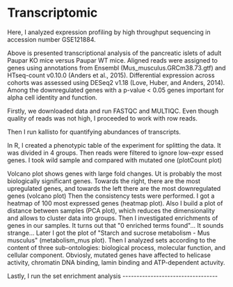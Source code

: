 # Transcriptomic

Here, I analyzed  expression profiling by high throughput sequencing in accession number GSE121884. 

Above is presented transcriptional analysis of the pancreatic islets of adult Paupar KO mice versus Paupar WT mice.
Aligned reads were assigned to genes using annotations from Ensembl (Mus_musculus.GRCm38.73.gtf) and HTseq-count v0.10.0 (Anders et al., 2015). Differential expression across cohorts was assessed using DESeq2 v1.18 (Love, Huber, and Anders, 2014). Among the downregulated genes with a p-value < 0.05 genes important for alpha cell identity and function.



Firstly, we downloaded data and run FASTQC and MULTIQC. Even though quality of reads was not high, I proceeded to work with row reads. 

Then I run kallisto for quantifying abundances of transcripts. 

In R, I сreated a phenotypic table of the experiment for splitting the data. It was divided in 4 groups. Then reads were filtered to ignore low-expr essed genes. I took wild sample and compared with mutated one (plotCount plot)

Volcano plot shows genes with large fold changes. Ut is probably the most biologically significant genes. Towards the right, there are the most upregulated genes, and towards the left there are the most downregulated genes (volcano plot)  Then the consistency tests were performed. I got a heatmap of 100 most expressed genes (heatmap plot). Also I build a plot of distance between samples (PCA plot), which reduces the dimensionality and allows to cluster data into groups.  Then I investigated enrichments of genes in our samples. It turns out that "0 enriched terms found"... It sounds strange... Later I got the plot of "Starch and sucrose metabolism - Mus musculus" (metabolism_mus plot). Then I analyzed sets according to the content of three sub-ontologies: biological process, molecular function, and cellular component. Obviosly, mutated genes have affected to helicase activity, chromatin DNA binding, lamin binding and ATP-dependent actuvity. 


Lastly, I run the set enrichment analysis ----------------------------------


